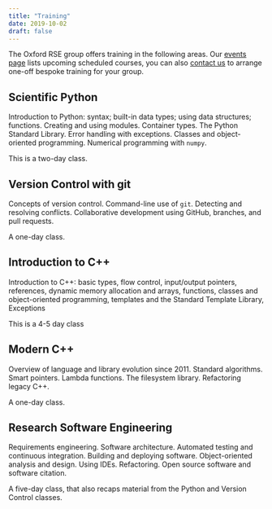 ```yaml
---
title: "Training"
date: 2019-10-02
draft: false
---
```


The Oxford RSE group offers training in the following areas. Our [events page](https://www.cs.ox.ac.uk/projects/RSE/events/) lists upcoming scheduled courses, you can also [contact us](https://www.cs.ox.ac.uk/projects/RSE/contact/) to arrange one-off bespoke training for your group.

## Scientific Python

Introduction to Python: syntax; built-in data types; using data structures; functions. Creating and using modules. Container types. The Python Standard Library. Error handling with exceptions. Classes and object-oriented programming. Numerical programming with `numpy`.

This is a two-day class.

## Version Control with git

Concepts of version control. Command-line use of `git`. Detecting and resolving conflicts. Collaborative development using GitHub, branches, and pull requests.

A one-day class.

## Introduction to C++
 
Introduction to C++: basic types, flow control, input/output pointers, references, dynamic memory allocation and arrays, functions, classes and object-oriented programming, templates and the Standard Template Library, Exceptions

This is a 4-5 day class

## Modern C++

Overview of language and library evolution since 2011. Standard algorithms. Smart pointers. Lambda functions. The filesystem library. Refactoring legacy C++.

A one-day class.

## Research Software Engineering

Requirements engineering. Software architecture. Automated testing and continuous integration. Building and deploying software. Object-oriented analysis and design. Using IDEs. Refactoring. Open source software and software citation.

A five-day class, that also recaps material from the Python and Version Control classes.
